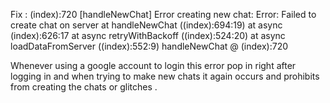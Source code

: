 Fix : (index):720 [handleNewChat] Error creating new chat: Error: Failed to create chat on server
    at handleNewChat ((index):694:19)
    at async (index):626:17
    at async retryWithBackoff ((index):524:20)
    at async loadDataFromServer ((index):552:9)
handleNewChat	@	(index):720

Whenever using a google account to login this error pop in right after logging in and when trying to make new chats it again occurs and prohibits from creating the chats or glitches .